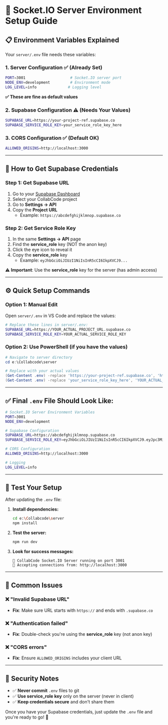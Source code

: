 # 🔧 Socket.IO Server Environment Setup Guide

## 📋 **Environment Variables Explained**

Your `server/.env` file needs these variables:

### **1. Server Configuration** ✅ (Already Set)
```bash
PORT=3001                    # Socket.IO server port
NODE_ENV=development         # Environment mode
LOG_LEVEL=info              # Logging level
```
**✅ These are fine as default values**

### **2. Supabase Configuration** ⚠️ (Needs Your Values)
```bash
SUPABASE_URL=https://your-project-ref.supabase.co
SUPABASE_SERVICE_ROLE_KEY=your_service_role_key_here
```

### **3. CORS Configuration** ✅ (Default OK)
```bash
ALLOWED_ORIGINS=http://localhost:3000
```

---

## 🔑 **How to Get Supabase Credentials**

### **Step 1: Get Supabase URL**
1. Go to your [Supabase Dashboard](https://supabase.com/dashboard)
2. Select your CollabCode project
3. Go to **Settings → API**
4. Copy the **Project URL**
   - Example: `https://abcdefghijklmnop.supabase.co`

### **Step 2: Get Service Role Key**
1. In the same **Settings → API** page
2. Find the **service_role** key (NOT the anon key)
3. Click the eye icon to reveal it
4. Copy the **service_role** key
   - Example: `eyJhbGciOiJIUzI1NiIsInR5cCI6IkpXVCJ9...`

⚠️ **Important**: Use the **service_role** key for the server (has admin access)

---

## ⚙️ **Quick Setup Commands**

### **Option 1: Manual Edit**
Open `server/.env` in VS Code and replace the values:

```bash
# Replace these lines in server/.env:
SUPABASE_URL=https://YOUR_ACTUAL_PROJECT_URL.supabase.co
SUPABASE_SERVICE_ROLE_KEY=YOUR_ACTUAL_SERVICE_ROLE_KEY
```

### **Option 2: Use PowerShell** (if you have the values)
```powershell
# Navigate to server directory
cd e:\Collabcode\server

# Replace with your actual values
(Get-Content .env) -replace 'https://your-project-ref.supabase.co', 'https://YOUR_PROJECT_URL.supabase.co' | Set-Content .env
(Get-Content .env) -replace 'your_service_role_key_here', 'YOUR_ACTUAL_SERVICE_ROLE_KEY' | Set-Content .env
```

---

## ✅ **Final `.env` File Should Look Like:**

```bash
# Socket.IO Server Environment Variables
PORT=3001
NODE_ENV=development

# Supabase Configuration
SUPABASE_URL=https://abcdefghijklmnop.supabase.co
SUPABASE_SERVICE_ROLE_KEY=eyJhbGciOiJIUzI1NiIsInR5cCI6IkpXVCJ9.eyJpc3MiOiJzdXBhYmFzZSI...

# CORS Configuration
ALLOWED_ORIGINS=http://localhost:3000

# Logging
LOG_LEVEL=info
```

---

## 🧪 **Test Your Setup**

After updating the `.env` file:

1. **Install dependencies:**
   ```bash
   cd e:\Collabcode\server
   npm install
   ```

2. **Test the server:**
   ```bash
   npm run dev
   ```

3. **Look for success messages:**
   ```
   🚀 CollabCode Socket.IO Server running on port 3001
   📡 Accepting connections from: http://localhost:3000
   ```

---

## 🚨 **Common Issues**

### ❌ "Invalid Supabase URL"
- **Fix**: Make sure URL starts with `https://` and ends with `.supabase.co`

### ❌ "Authentication failed"
- **Fix**: Double-check you're using the **service_role** key (not anon key)

### ❌ "CORS errors"
- **Fix**: Ensure `ALLOWED_ORIGINS` includes your client URL

---

## 🔐 **Security Notes**

- ✅ **Never commit** `.env` files to git
- ✅ **Use service_role key** only on the server (never in client)
- ✅ **Keep credentials secure** and don't share them

Once you have your Supabase credentials, just update the `.env` file and you're ready to go! 🚀
